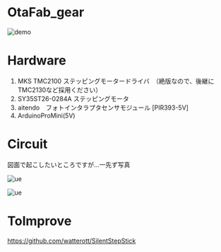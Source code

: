 # OtaFab_gear

![demo](https://raw.githubusercontent.com/wiki/sibafb/OtaFab_gear/images/demo.gif)


# Hardware

1. MKS TMC2100 ステッピングモータードライバ　（絶版なので、後継にTMC2130など採用ください）
2. SY35ST26-0284A ステッピングモータ
3. aitendo　フォトインタラプタセンサモジュール [PIR393-5V]
4. ArduinoProMini(5V)

# Circuit

図面で起こしたいところですが...一先ず写真

![ue](https://raw.githubusercontent.com/wiki/sibafb/OtaFab_gear/images/ue.jpg)

![ue](https://raw.githubusercontent.com/wiki/sibafb/OtaFab_gear/images/kiban.jpg)

# ToImprove

https://github.com/watterott/SilentStepStick
